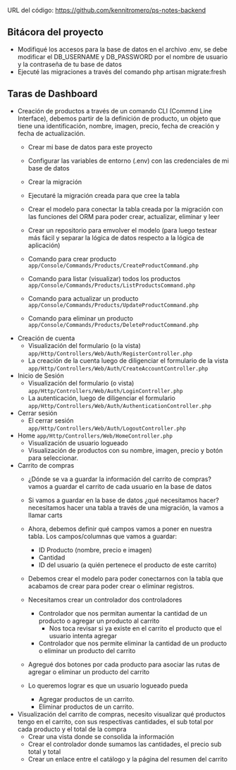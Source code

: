 URL del código: https://github.com/kennitromero/ps-notes-backend

## Bitácora del proyecto

- Modifiqué los accesos para la base de datos en el archivo .env, se debe modificar el DB_USERNAME y DB_PASSWORD por el nombre de usuario y la contraseña de tu base de datos
- Ejecuté las migraciones a través del comando php artisan migrate:fresh


## Taras de Dashboard

- Creación de productos a través de un comando CLI (Commnd Line Interface), debemos partir de la definición de producto, un objeto que tiene una identificación, nombre, imagen, precio, fecha de creación y fecha de actualización.
    - Crear mi base de datos para este proyecto
    - Configurar las variables de entorno (.env) con las credenciales de mi base de datos
    - Crear la migración
    - Ejecutaré la migración creada para que cree la tabla

    - Crear el modelo para conectar la tabla creada por la migración con las funciones del ORM para poder crear, actualizar, eliminar y leer
    - Crear un repositorio para emvolver el modelo (para luego testear más fácil y separar la lógica de datos respecto a la lógica de aplicación)

    - Comando para crear producto `app/Console/Commands/Products/CreateProductCommand.php`
    - Comando para listar (visualizar) todos los productos `app/Console/Commands/Products/ListProductsCommand.php`
    - Comando para actualizar un producto `app/Console/Commands/Products/UpdateProductCommand.php`
    - Comando para eliminar un producto `app/Console/Commands/Products/DeleteProductCommand.php`
- Creación de cuenta
    - Visualización del formulario (o la vista) `app/Http/Controllers/Web/Auth/RegisterController.php`
    - La creación de la cuenta luego de diligenciar el formulario de la vista `app/Http/Controllers/Web/Auth/CreateAccountController.php`
- Inicio de Sesión
    - Visualización del formulario (o vista) `app/Http/Controllers/Web/Auth/LoginController.php`
    - La autenticación, luego de diligenciar el formulario `app/Http/Controllers/Web/Auth/AuthenticationController.php`
- Cerrar sesión
    - El cerrar sesión `app/Http/Controllers/Web/Auth/LogoutController.php`
- Home `app/Http/Controllers/Web/HomeController.php`
    - Visualización de usuario logueado
    - Visualización de productos con su nombre, imagen, precio y botón para seleccionar.
- Carrito de compras
    - ¿Dónde se va a guardar la información del carrito de compras? vamos a guardar el carrito de cada usuario en la base de datos
    - Si vamos a guardar en la base de datos ¿qué necesitamos hacer? necesitamos hacer una tabla a través de una migración, la vamos a llamar carts
    - Ahora, debemos definir qué campos vamos a poner en nuestra tabla. Los campos/columnas que vamos a guardar:
        - ID Producto (nombre, precio e imagen)
        - Cantidad
        - ID del usuario (a quién pertenece el producto de este carrito)
    - Debemos crear el modelo para poder conectarnos con la tabla que acabamos de crear para poder crear o eliminar registros.
    - Necesitamos crear un controlador dos controladores
        - Controlador que nos permitan aumentar la cantidad de un producto o agregar un producto al carrito
            - Nos toca revisar si ya existe en el carrito el producto que el usuario intenta agregar
        - Controlador que nos permite eliminar la cantidad de un producto o eliminar un producto del carrito
    - Agregué dos botones por cada producto para asociar las rutas de agregar o eliminar un producto del carrito

    - Lo queremos lograr es que un usuario logueado pueda 
        - Agregar productos de un carrito.
        - Eliminar productos de un carrito.
- Visualización del carrito de compras, necesito visualizar qué productos tengo en el carrito, con sus respectivas cantidades, el sub total por cada producto y el total de la compra
    - Crear una vista donde se consolida la información
    - Crear el controlador donde sumamos las cantidades, el precio sub total y total
    - Crear un enlace entre el catálogo y la página del resumen del carrito